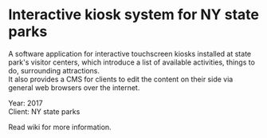 # Interactive kiosk system for NY state parks
A software application for interactive touchscreen kiosks installed at state park's visitor centers, which introduce a list of available activities, things to do, surrounding attractions.  
It also provides a CMS for clients to edit the content on their side via general web browsers over the internet.

Year: 2017  
Client: NY state parks

Read wiki for more information.
